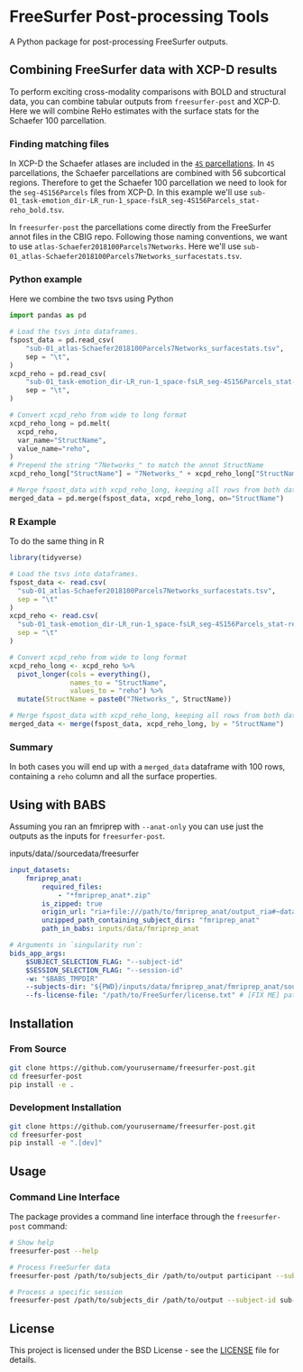 # FreeSurfer Post-processing Tools

A Python package for post-processing FreeSurfer outputs. 


## Combining FreeSurfer data with XCP-D results

To perform exciting cross-modality comparisons with BOLD and structural data,
you can combine tabular outputs from `freesurfer-post` and XCP-D.
Here we will combine ReHo estimates with the surface stats for the Schaefer 100 parcellation.

### Finding matching files

In XCP-D the Schaefer atlases are included in the [`4S` parcellations](https://github.com/pennlinc/atlaspack).
In `4S` parcellations, the Schaefer parcellations are combined with 56 subcortical regions.
Therefore to get the Schaefer 100 parcellation we need to look for the `seg-4S156Parcels` files from XCP-D.
In this example we'll use `sub-01_task-emotion_dir-LR_run-1_space-fsLR_seg-4S156Parcels_stat-reho_bold.tsv`.

In `freesurfer-post` the parcellations come directly from the FreeSurfer annot files in the CBIG repo.
Following those naming conventions, we want to use `atlas-Schaefer2018100Parcels7Networks`.
Here we'll use `sub-01_atlas-Schaefer2018100Parcels7Networks_surfacestats.tsv`.

### Python example

Here we combine the two tsvs using Python

```python
import pandas as pd

# Load the tsvs into dataframes.
fspost_data = pd.read_csv(
    "sub-01_atlas-Schaefer2018100Parcels7Networks_surfacestats.tsv", 
    sep = "\t",
)
xcpd_reho = pd.read_csv(
    "sub-01_task-emotion_dir-LR_run-1_space-fsLR_seg-4S156Parcels_stat-reho_bold.tsv", 
    sep = "\t",
)

# Convert xcpd_reho from wide to long format
xcpd_reho_long = pd.melt(
  xcpd_reho, 
  var_name="StructName", 
  value_name="reho",
)
# Prepend the string "7Networks_" to match the annot StructName
xcpd_reho_long["StructName"] = "7Networks_" + xcpd_reho_long["StructName"]

# Merge fspost_data with xcpd_reho_long, keeping all rows from both datasets
merged_data = pd.merge(fspost_data, xcpd_reho_long, on="StructName")
```

### R Example

To do the same thing in R 

```r
library(tidyverse)

# Load the tsvs into dataframes.
fspost_data <- read.csv(
  "sub-01_atlas-Schaefer2018100Parcels7Networks_surfacestats.tsv", 
  sep = "\t"
)
xcpd_reho <- read.csv(
  "sub-01_task-emotion_dir-LR_run-1_space-fsLR_seg-4S156Parcels_stat-reho_bold.tsv",
  sep = "\t"
)

# Convert xcpd_reho from wide to long format
xcpd_reho_long <- xcpd_reho %>%
  pivot_longer(cols = everything(), 
               names_to = "StructName", 
               values_to = "reho") %>%
  mutate(StructName = paste0("7Networks_", StructName))

# Merge fspost_data with xcpd_reho_long, keeping all rows from both datasets
merged_data <- merge(fspost_data, xcpd_reho_long, by = "StructName")
```

### Summary

In both cases you will end up with a `merged_data` dataframe with 100 rows,
containing a `reho` column and all the surface properties.


## Using with BABS

Assuming you ran an fmriprep with `--anat-only` you can use just the
outputs as the inputs for `freesurfer-post`.

inputs/data//sourcedata/freesurfer

```yaml
input_datasets:
    fmriprep_anat:
        required_files:
            - "*fmriprep_anat*.zip"
        is_zipped: true
        origin_url: "ria+file:///path/to/fmriprep_anat/output_ria#~data"
        unzipped_path_containing_subject_dirs: "fmriprep_anat"
        path_in_babs: inputs/data/fmriprep_anat

# Arguments in `singularity run`:
bids_app_args:
    $SUBJECT_SELECTION_FLAG: "--subject-id"
    $SESSION_SELECTION_FLAG: "--session-id"
    -w: "$BABS_TMPDIR"
    --subjects-dir: "${PWD}/inputs/data/fmriprep_anat/fmriprep_anat/sourcedata/freesurfer"
    --fs-license-file: "/path/to/FreeSurfer/license.txt" # [FIX ME] path to 
```



## Installation

### From Source

```bash
git clone https://github.com/yourusername/freesurfer-post.git
cd freesurfer-post
pip install -e .
```

### Development Installation

```bash
git clone https://github.com/yourusername/freesurfer-post.git
cd freesurfer-post
pip install -e ".[dev]"
```

## Usage

### Command Line Interface

The package provides a command line interface through the `freesurfer-post` command:

```bash
# Show help
freesurfer-post --help

# Process FreeSurfer data
freesurfer-post /path/to/subjects_dir /path/to/output participant --subject-id sub-01

# Process a specific session
freesurfer-post /path/to/subjects_dir /path/to/output --subject-id sub-01 --session-id ses-01
```



## License

This project is licensed under the BSD License - see the [LICENSE](LICENSE) file for details.
